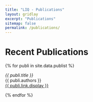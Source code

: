 ```yaml
---
title: "LIQ - Publications"
layout: gridlay
excerpt: "Publications"
sitemap: false
permalink: /publications/
---
```



# Recent Publications

{% for publi in site.data.publist %}

  <em>{{ publi.title }}</em> <br />
  {{ publi.authors }} <br />
  <a href="{{ publi.link.url }}">{{ publi.link.display }}</a>

{% endfor %}
